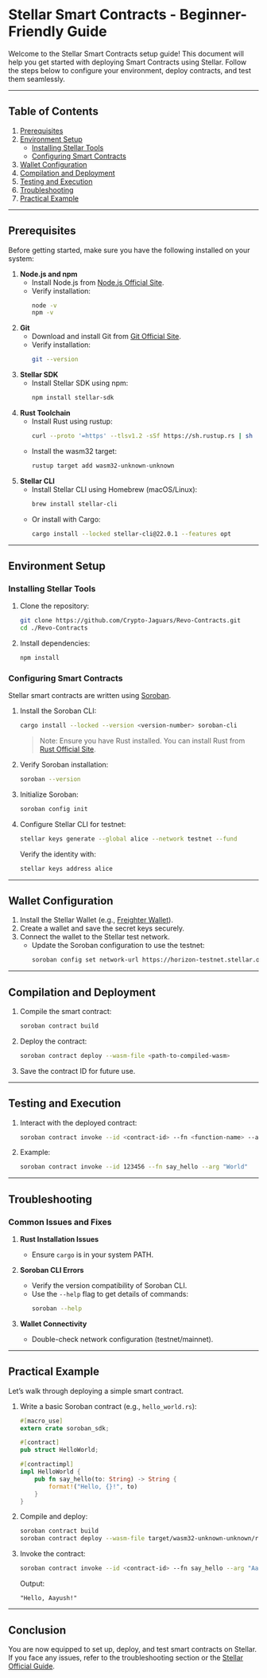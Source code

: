 # Stellar Smart Contracts - Beginner-Friendly Guide

Welcome to the Stellar Smart Contracts setup guide! This document will help you get started with deploying Smart Contracts using Stellar. Follow the steps below to configure your environment, deploy contracts, and test them seamlessly.

---

## Table of Contents
1. [Prerequisites](#prerequisites)
2. [Environment Setup](#environment-setup)
    - [Installing Stellar Tools](#installing-stellar-tools)
    - [Configuring Smart Contracts](#configuring-smart-contracts)
3. [Wallet Configuration](#wallet-configuration)
4. [Compilation and Deployment](#compilation-and-deployment)
5. [Testing and Execution](#testing-and-execution)
6. [Troubleshooting](#troubleshooting)
7. [Practical Example](#practical-example)

---

## Prerequisites
Before getting started, make sure you have the following installed on your system:

1. **Node.js and npm**
   - Install Node.js from [Node.js Official Site](https://nodejs.org/).
   - Verify installation:
     ```bash
     node -v
     npm -v
     ```
2. **Git**
   - Download and install Git from [Git Official Site](https://git-scm.com/).
   - Verify installation:
     ```bash
     git --version
     ```
3. **Stellar SDK**
   - Install Stellar SDK using npm:
     ```bash
     npm install stellar-sdk
     ```
4. **Rust Toolchain**
   - Install Rust using rustup:
     ```bash
     curl --proto '=https' --tlsv1.2 -sSf https://sh.rustup.rs | sh
     ```
   - Install the wasm32 target:
     ```bash
     rustup target add wasm32-unknown-unknown
     ```
5. **Stellar CLI**
   - Install Stellar CLI using Homebrew (macOS/Linux):
     ```bash
     brew install stellar-cli
     ```
   - Or install with Cargo:
     ```bash
     cargo install --locked stellar-cli@22.0.1 --features opt
     ```

---

## Environment Setup

### Installing Stellar Tools
1. Clone the repository:
   ```bash
   git clone https://github.com/Crypto-Jaguars/Revo-Contracts.git
   cd ./Revo-Contracts
   ```
2. Install dependencies:
   ```bash
   npm install
   ```

### Configuring Smart Contracts
Stellar smart contracts are written using [Soroban](https://soroban.stellar.org/).

1. Install the Soroban CLI:
   ```bash
   cargo install --locked --version <version-number> soroban-cli
   ```
   > Note: Ensure you have Rust installed. You can install Rust from [Rust Official Site](https://www.rust-lang.org/).

2. Verify Soroban installation:
   ```bash
   soroban --version
   ```
3. Initialize Soroban:
   ```bash
   soroban config init
   ```
4. Configure Stellar CLI for testnet:
   ```bash
   stellar keys generate --global alice --network testnet --fund
   ```
   Verify the identity with:
   ```bash
   stellar keys address alice
   ```

---

## Wallet Configuration
1. Install the Stellar Wallet (e.g., [Freighter Wallet](https://www.freighter.app/)).
2. Create a wallet and save the secret keys securely.
3. Connect the wallet to the Stellar test network.
   - Update the Soroban configuration to use the testnet:
     ```bash
     soroban config set network-url https://horizon-testnet.stellar.org
     ```

---

## Compilation and Deployment
1. Compile the smart contract:
   ```bash
   soroban contract build
   ```
2. Deploy the contract:
   ```bash
   soroban contract deploy --wasm-file <path-to-compiled-wasm>
   ```
3. Save the contract ID for future use.

---

## Testing and Execution
1. Interact with the deployed contract:
   ```bash
   soroban contract invoke --id <contract-id> --fn <function-name> --arg <arguments>
   ```
2. Example:
   ```bash
   soroban contract invoke --id 123456 --fn say_hello --arg "World"
   ```

---

## Troubleshooting
### Common Issues and Fixes
1. **Rust Installation Issues**
   - Ensure `cargo` is in your system PATH.

2. **Soroban CLI Errors**
   - Verify the version compatibility of Soroban CLI.
   - Use the `--help` flag to get details of commands:
     ```bash
     soroban --help
     ```

3. **Wallet Connectivity**
   - Double-check network configuration (testnet/mainnet).

---

## Practical Example

Let’s walk through deploying a simple smart contract.

1. Write a basic Soroban contract (e.g., `hello_world.rs`):
   ```rust
   #[macro_use]
   extern crate soroban_sdk;

   #[contract]
   pub struct HelloWorld;

   #[contractimpl]
   impl HelloWorld {
       pub fn say_hello(to: String) -> String {
           format!("Hello, {}!", to)
       }
   }
   ```

2. Compile and deploy:
   ```bash
   soroban contract build
   soroban contract deploy --wasm-file target/wasm32-unknown-unknown/release/hello_world.wasm
   ```
3. Invoke the contract:
   ```bash
   soroban contract invoke --id <contract-id> --fn say_hello --arg "Aayush"
   ```
   Output:
   ```
   "Hello, Aayush!"
   ```

---

## Conclusion
You are now equipped to set up, deploy, and test smart contracts on Stellar. If you face any issues, refer to the troubleshooting section or the [Stellar Official Guide](https://developers.stellar.org/).

